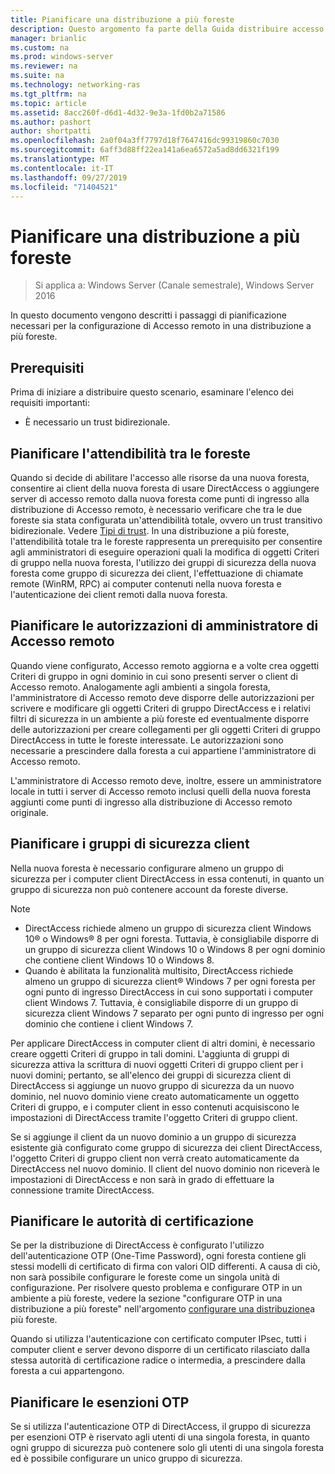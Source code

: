 ```yaml
---
title: Pianificare una distribuzione a più foreste
description: Questo argomento fa parte della Guida distribuire accesso remoto in un ambiente a più foreste in Windows Server 2016.
manager: brianlic
ms.custom: na
ms.prod: windows-server
ms.reviewer: na
ms.suite: na
ms.technology: networking-ras
ms.tgt_pltfrm: na
ms.topic: article
ms.assetid: 8acc260f-d6d1-4d32-9e3a-1fd0b2a71586
ms.author: pashort
author: shortpatti
ms.openlocfilehash: 2a0f04a3ff7797d18f7647416dc99319860c7030
ms.sourcegitcommit: 6aff3d88ff22ea141a6ea6572a5ad8dd6321f199
ms.translationtype: MT
ms.contentlocale: it-IT
ms.lasthandoff: 09/27/2019
ms.locfileid: "71404521"
---
```

# <a name="plan-a-multi-forest-deployment"></a>Pianificare una distribuzione a più foreste

>Si applica a: Windows Server (Canale semestrale), Windows Server 2016

In questo documento vengono descritti i passaggi di pianificazione necessari per la configurazione di Accesso remoto in una distribuzione a più foreste.  
  
## <a name="prerequisites"></a>Prerequisiti  
Prima di iniziare a distribuire questo scenario, esaminare l'elenco dei requisiti importanti:  
  
-   È necessario un trust bidirezionale.  
  
## <a name="plan-trust-between-forests"></a>Pianificare l'attendibilità tra le foreste  
Quando si decide di abilitare l'accesso alle risorse da una nuova foresta, consentire ai client della nuova foresta di usare DirectAccess o aggiungere server di accesso remoto dalla nuova foresta come punti di ingresso alla distribuzione di Accesso remoto, è necessario verificare che tra le due foreste sia stata configurata un'attendibilità totale, ovvero un trust transitivo bidirezionale. Vedere [Tipi di trust](https://technet.microsoft.com/library/cc775736.aspx). In una distribuzione a più foreste, l'attendibilità totale tra le foreste rappresenta un prerequisito per consentire agli amministratori di eseguire operazioni quali la modifica di oggetti Criteri di gruppo nella nuova foresta, l'utilizzo dei gruppi di sicurezza della nuova foresta come gruppo di sicurezza dei client, l'effettuazione di chiamate remote (WinRM, RPC) ai computer contenuti nella nuova foresta e l'autenticazione dei client remoti dalla nuova foresta.  
  
## <a name="plan-remote-access-administrator-permissions"></a>Pianificare le autorizzazioni di amministratore di Accesso remoto  
Quando viene configurato, Accesso remoto aggiorna e a volte crea oggetti Criteri di gruppo in ogni dominio in cui sono presenti server o client di Accesso remoto. Analogamente agli ambienti a singola foresta, l'amministratore di Accesso remoto deve disporre delle autorizzazioni per scrivere e modificare gli oggetti Criteri di gruppo DirectAccess e i relativi filtri di sicurezza in un ambiente a più foreste ed eventualmente disporre delle autorizzazioni per creare collegamenti per gli oggetti Criteri di gruppo DirectAccess in tutte le foreste interessate. Le autorizzazioni sono necessarie a prescindere dalla foresta a cui appartiene l'amministratore di Accesso remoto.  
  
L'amministratore di Accesso remoto deve, inoltre, essere un amministratore locale in tutti i server di Accesso remoto inclusi quelli della nuova foresta aggiunti come punti di ingresso alla distribuzione di Accesso remoto originale.  
  
## <a name="ClientSG"></a>Pianificare i gruppi di sicurezza client  
Nella nuova foresta è necessario configurare almeno un gruppo di sicurezza per i computer client DirectAccess in essa contenuti, in quanto un gruppo di sicurezza non può contenere account da foreste diverse.  
  
> [!NOTE]  
> -   DirectAccess richiede almeno un gruppo di sicurezza client Windows 10&reg; o Windows&reg; 8 per ogni foresta. Tuttavia, è consigliabile disporre di un gruppo di sicurezza client Windows 10 o Windows 8 per ogni dominio che contiene client Windows 10 o Windows 8.  
> -   Quando è abilitata la funzionalità multisito, DirectAccess richiede almeno un gruppo di sicurezza client&reg; Windows 7 per ogni foresta per ogni punto di ingresso DirectAccess in cui sono supportati i computer client Windows 7. Tuttavia, è consigliabile disporre di un gruppo di sicurezza client Windows 7 separato per ogni punto di ingresso per ogni dominio che contiene i client Windows 7.  
>   
> Per applicare DirectAccess in computer client di altri domini, è necessario creare oggetti Criteri di gruppo in tali domini. L'aggiunta di gruppi di sicurezza attiva la scrittura di nuovi oggetti Criteri di gruppo client per i nuovi domini; pertanto, se all'elenco dei gruppi di sicurezza client di DirectAccess si aggiunge un nuovo gruppo di sicurezza da un nuovo dominio, nel nuovo dominio viene creato automaticamente un oggetto Criteri di gruppo, e i computer client in esso contenuti acquisiscono le impostazioni di DirectAccess tramite l'oggetto Criteri di gruppo client.  
>   
> Se si aggiunge il client da un nuovo dominio a un gruppo di sicurezza esistente già configurato come gruppo di sicurezza dei client DirectAccess, l'oggetto Criteri di gruppo client non verrà creato automaticamente da DirectAccess nel nuovo dominio. Il client del nuovo dominio non riceverà le impostazioni di DirectAccess e non sarà in grado di effettuare la connessione tramite DirectAccess.  
  
## <a name="plan-certification-authorities"></a>Pianificare le autorità di certificazione  
Se per la distribuzione di DirectAccess è configurato l'utilizzo dell'autenticazione OTP (One-Time Password), ogni foresta contiene gli stessi modelli di certificato di firma con valori OID differenti. A causa di ciò, non sarà possibile configurare le foreste come un singola unità di configurazione. Per risolvere questo problema e configurare OTP in un ambiente a più foreste, vedere la sezione "configurare OTP in una distribuzione a più foreste" nell'argomento [configurare una distribuzione](Configure-a-Multi-Forest-Deployment.md)a più foreste.  
  
Quando si utilizza l'autenticazione con certificato computer IPsec, tutti i computer client e server devono disporre di un certificato rilasciato dalla stessa autorità di certificazione radice o intermedia, a prescindere dalla foresta a cui appartengono.  
  
## <a name="plan-otp-exemptions"></a>Pianificare le esenzioni OTP  
Se si utilizza l'autenticazione OTP di DirectAccess, il gruppo di sicurezza per esenzioni OTP è riservato agli utenti di una singola foresta, in quanto ogni gruppo di sicurezza può contenere solo gli utenti di una singola foresta ed è possibile configurare un unico gruppo di sicurezza.  
  


